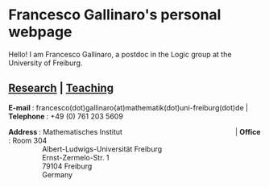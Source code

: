 
<html>
<head> 
<h1>Francesco Gallinaro's personal webpage</h1></head>
<body>
<p>Hello! I am Francesco Gallinaro, a postdoc in the Logic group at the University of Freiburg.</p>
<h2> <a href="https://fgallinaro.github.io/research">Research</a> | <a href="https://fgallinaro.github.io/teaching">Teaching</a></h2>
<p> <b> E-mail </b>: francesco(dot)gallinaro(at)mathematik(dot)uni-freiburg(dot)de | <b> Telephone </b>: +49 (0) 761 203 5609 </p>
  <p> <b> Address </b>: Mathematisches Institut &nbsp;&nbsp;&nbsp;&nbsp;&nbsp;&nbsp;&nbsp;&nbsp;&nbsp;&nbsp;&nbsp;&nbsp;&nbsp;&nbsp;&nbsp;&nbsp;&nbsp;&nbsp;&nbsp;&nbsp;&nbsp;&nbsp;&nbsp;&nbsp;&nbsp;&nbsp;&nbsp;&nbsp;&nbsp;&nbsp;&nbsp;&nbsp;&nbsp;&nbsp;&nbsp;&nbsp;&nbsp;&nbsp;&nbsp;&nbsp;&nbsp;&nbsp;&nbsp;&nbsp;&nbsp;&nbsp;&nbsp;&nbsp;&nbsp;&nbsp;&nbsp;&nbsp;&nbsp;&nbsp;&nbsp;&nbsp;| <b> Office </b>: Room 304 <br>
          &nbsp;&nbsp;&nbsp;&nbsp;&nbsp;&nbsp;&nbsp;&nbsp;&nbsp;&nbsp;&nbsp;&nbsp;&nbsp;&nbsp;&nbsp;&nbsp; Albert-Ludwigs-Universit&auml;t Freiburg <br>
          &nbsp;&nbsp;&nbsp;&nbsp;&nbsp;&nbsp;&nbsp;&nbsp;&nbsp;&nbsp;&nbsp;&nbsp;&nbsp;&nbsp;&nbsp;&nbsp; Ernst-Zermelo-Str. 1 <br>
          &nbsp;&nbsp;&nbsp;&nbsp;&nbsp;&nbsp;&nbsp;&nbsp;&nbsp;&nbsp;&nbsp;&nbsp;&nbsp;&nbsp;&nbsp;&nbsp; 79104 Freiburg <br>
          &nbsp;&nbsp;&nbsp;&nbsp;&nbsp;&nbsp;&nbsp;&nbsp;&nbsp;&nbsp;&nbsp;&nbsp;&nbsp;&nbsp;&nbsp;&nbsp; Germany <br> </p>
    
</body>
</html>
